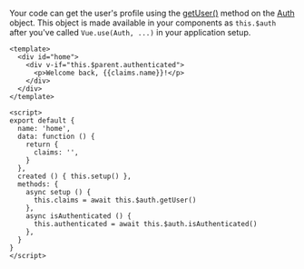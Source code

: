 Your code can get the user's profile using the [getUser()](https://github.com/okta/okta-oidc-js/tree/master/packages/okta-vue#authgetuser) method on the [Auth](https://github.com/okta/okta-oidc-js/tree/master/packages/okta-vue#auth) object. This object is made available in your components as `this.$auth` after you've called `Vue.use(Auth, ...)` in your application setup.

```vue
<template>
  <div id="home">
    <div v-if="this.$parent.authenticated">
      <p>Welcome back, {{claims.name}}!</p>
    </div>
  </div>
</template>

<script>
export default {
  name: 'home',
  data: function () {
    return {
      claims: '',
    }
  },
  created () { this.setup() },
  methods: {
    async setup () {
      this.claims = await this.$auth.getUser()
    },
    async isAuthenticated () {
      this.authenticated = await this.$auth.isAuthenticated()
    },
  }
}
</script>
```


